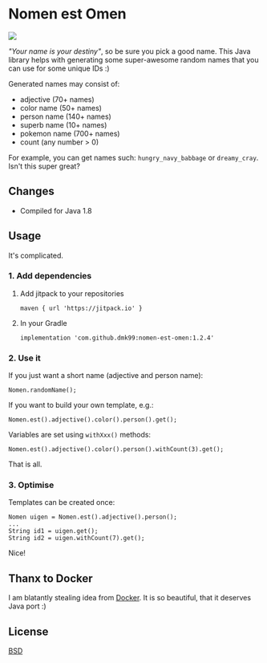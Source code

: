 # Nomen est Omen

![](https://img.shields.io/maven-central/v/com.oblac/nomen-est-omen.svg)

_"Your name is your destiny"_, so be sure you pick a good name.
This Java library helps with generating some super-awesome random names
that you can use for some unique IDs :)

Generated names may consist of:

+ adjective (70+ names)
+ color name (50+ names)
+ person name (140+ names)
+ superb name (10+ names)
+ pokemon name (700+ names)
+ count (any number > 0)

For example, you can get names such: `hungry_navy_babbage`
or `dreamy_cray`. Isn't this super great?

## Changes

* Compiled for Java 1.8

## Usage

It's complicated.

### 1. Add dependencies

1. Add jitpack to your repositories
    ```
    maven { url 'https://jitpack.io' }
    ```
    
2. In your Gradle
    ```
    implementation 'com.github.dmk99:nomen-est-omen:1.2.4'
    ``` 

### 2. Use it

If you just want a short name (adjective and person name):

	Nomen.randomName();

If you want to build your own template, e.g.:

	Nomen.est().adjective().color().person().get();

Variables are set using `withXxx()` methods:

	Nomen.est().adjective().color().person().withCount(3).get();
	
That is all.

### 3. Optimise

Templates can be created once:

	Nomen uigen = Nomen.est().adjective().person();
	...
	String id1 = uigen.get();
	String id2 = uigen.withCount(7).get();

Nice!

## Thanx to Docker

I am blatantly stealing idea from [Docker](https://github.com/docker/docker/blob/master/pkg/namesgenerator/names-generator.go).
It is so beautiful, that it deserves Java port :)


## License

[BSD](LICENSE)